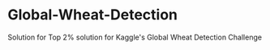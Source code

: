 # Global-Wheat-Detection
Solution for Top 2% solution for Kaggle's Global Wheat Detection Challenge
